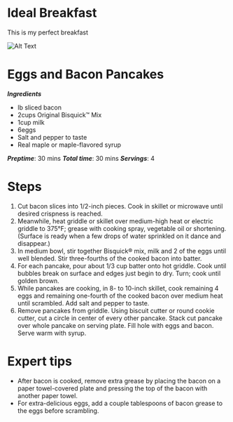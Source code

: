 # Ideal Breakfast
This is my perfect breakfast

![Alt Text](https://www.eggrecipes.co.uk/sites/default/files/styles/large_main_image/public/2018/09/bigbreakfastpancakes.jpg?itok=Y-6ckuZr)
# Eggs and Bacon Pancakes
_**Ingredients**_
* lb sliced bacon
* 2cups Original Bisquick™ Mix
* 1cup milk
* 6eggs
* Salt and pepper to taste
* Real maple or maple-flavored syrup

**_Preptime_**: 30 mins
**_Total time_**: 30 mins
**_Servings_**: 4

# Steps
1. Cut bacon slices into 1/2-inch pieces. Cook in skillet or microwave until desired crispness is reached.
2. Meanwhile, heat griddle or skillet over medium-high heat or electric griddle to 375°F; grease with cooking spray, vegetable oil or shortening. (Surface is ready when a few drops of water sprinkled on it dance and disappear.)
3. In medium bowl, stir together Bisquick® mix, milk and 2 of the eggs until well blended. Stir three-fourths of the cooked bacon into batter.
4. For each pancake, pour about 1/3 cup batter onto hot griddle. Cook until bubbles break on surface and edges just begin to dry. Turn; cook until golden brown.
5. While pancakes are cooking, in 8- to 10-inch skillet, cook remaining 4 eggs and remaining one-fourth of the cooked bacon over medium heat until scrambled. Add salt and pepper to taste.
6. Remove pancakes from griddle. Using biscuit cutter or round cookie cutter, cut a circle in center of every other pancake. Stack cut pancake over whole pancake on serving plate. Fill hole with eggs and bacon. Serve warm with syrup.

# Expert tips
* After bacon is cooked, remove extra grease by placing the bacon on a paper towel-covered plate and pressing the top of the bacon with another paper towel.
* For extra-delicious eggs, add a couple tablespoons of bacon grease to the eggs before scrambling.
